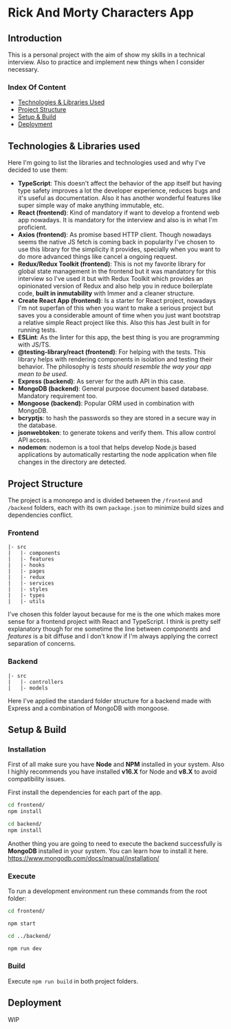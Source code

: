 # Rick And Morty Characters App

## Introduction

This is a personal project with the aim of show my skills in a technical interview. Also to practice and implement new things when I consider necessary.

### Index Of Content

- [Technologies & Libraries Used](#technologies--libraries-used)
- [Project Structure](#project-structure)
- [Setup & Build](#setup--build)
- [Deployment](#deployment)

## Technologies & Libraries used

Here I'm going to list the libraries and technologies used and why I've decided to use them:

- **TypeScript**: This doesn't affect the behavior of the app itself but having type safety improves a lot the developer experience, reduces bugs and it's useful as documentation. Also it has another wonderful features like super simple way of make anything immutable, etc.
- **React (frontend)**: Kind of mandatory if want to develop a frontend web app nowadays. It is mandatory for the interview and also is in what I'm proficient.
- **Axios (frontend)**: As promise based HTTP client. Though nowadays seems the native JS fetch is coming back in popularity I've chosen to use this library for the simplicity it provides, specially when you want to do more advanced things like cancel a ongoing request.
- **Redux/Redux Toolkit (frontend)**: This is not my favorite library for global state management in the frontend but it  was mandatory for this interview so I've used it but with Redux Toolkit which provides an opinionated version of Redux and also help you in reduce boilerplate code, **built in inmutability** with Immer and a cleaner structure.
- **Create React App (frontend)**: Is a starter for React project, nowadays I'm not superfan of this when you want to make a serious project but saves you a considerable amount of time when you just want bootstrap a relative simple React project like this.
Also this has Jest built in for running tests.
- **ESLint**: As the linter for this app, the best thing is you are programming with JS/TS.
- **@testing-library/react (frontend)**: For helping with the tests. This library helps with rendering components in isolation and testing their behavior. The philosophy is *tests should resemble the way your app mean to be used*.
- **Express (backend)**: As server for the auth API in this case.
- **MongoDB (backend)**: General purpose document based database. Mandatory requirement too.
- **Mongoose (backend)**: Popular ORM used in combination with MongoDB.
- **bcryptjs**: to hash the passwords  so they are stored in a secure way in the database.
- **jsonwebtoken**: to generate tokens and verify them. This allow control API access.
- **nodemon**: nodemon is a tool that helps develop Node.js based applications by automatically restarting the node application when file changes in the directory are detected.

## Project Structure

The project is a monorepo and is divided between the `/frontend` and `/backend` folders, each with its own `package.json` to minimize build sizes and dependencies conflict.

### Frontend

```folders
|- src
|   |- components
|   |- features
|   |- hooks
|   |- pages
|   |- redux
|   |- services
|   |- styles
|   |- types
|   |- utils
```

I've chosen this folder layout because for me is the one which makes more sense for a frontend project with React and TypeScript. I think is pretty self explanatory though for me sometime the line between *components* and *features* is a bit diffuse and I don't know if I'm always applying the correct separation of concerns.

### Backend

```folders
|- src
|   |- controllers
|   |- models
```

Here I've applied the standard folder structure for a backend made with Express and a combination of MongoDB with mongoose.

## Setup & Build

### Installation

First of all make sure you have **Node** and **NPM** installed in your system. Also I highly recommends you have installed **v16.X**  for Node and **v8.X** to avoid compatibility issues.

First install the dependencies for each part of the app.

```bash
cd frontend/
npm install
```
```bash
cd backend/
npm install
```

Another thing you are going to need to execute the backend successfully is **MongoDB** installed in your system. You can learn how to install it here. <https://www.mongodb.com/docs/manual/installation/>

### Execute

To run a development environment run these commands from the root folder:

```bash
cd frontend/

npm start

cd ../backend/

npm run dev
```

### Build

Execute `npm run build` in both project folders.

## Deployment
WIP